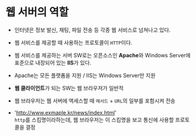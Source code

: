 
# 웹 서버의 역할

* 인터넷은 정보 발신, 채팅, 파일 전송 등 각종 웹 서비스로 넘쳐나고 있다.

* 웹 서비스를 제공할 때 사용하는 프로토콜이 `HTTP`이다.

* 웹 서비스를 제공하는 서버 SW로는 오픈소스인 <b>Apache</b>와 Windows Server에 표준으로 내장되어 있는 <b>IIS</b>가 있다.

* Apache는 모든 플랫폼을 지원 / IIS는 Windows Server만 지원

* <b>웹 클라이언트</b>가 되는 SW는 웹 브라우저가 일반적

* 웹 브라우저는 웹 서버에 액세스할 때 `메서드` + `URL`의 일부를 포함시켜 전송

* 'http://www.exmaple.kr/news/index.html' <br> `http`를 스킴명이라하는데, 웹 브라우저는 이 스킴명을 보고 통신에 사용할 프로토콜을 결정
